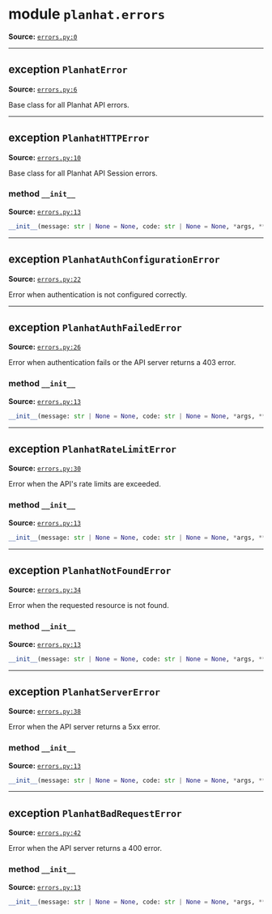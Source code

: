 <!-- markdownlint-disable -->

# module `planhat.errors`

**Source:** [`errors.py:0`](https://github.com/robocorp/robocorp-planhat/tree/master/src/planhat/errors.py#L0)

______________________________________________________________________

## exception `PlanhatError`

**Source:** [`errors.py:6`](https://github.com/robocorp/robocorp-planhat/tree/master/src/planhat/errors.py#L6)

Base class for all Planhat API errors.

______________________________________________________________________

## exception `PlanhatHTTPError`

**Source:** [`errors.py:10`](https://github.com/robocorp/robocorp-planhat/tree/master/src/planhat/errors.py#L10)

Base class for all Planhat API Session errors.

### method `__init__`

**Source:** [`errors.py:13`](https://github.com/robocorp/robocorp-planhat/tree/master/src/planhat/errors.py#L13)

```python
__init__(message: str | None = None, code: str | None = None, *args, **kwargs)
```

______________________________________________________________________

## exception `PlanhatAuthConfigurationError`

**Source:** [`errors.py:22`](https://github.com/robocorp/robocorp-planhat/tree/master/src/planhat/errors.py#L22)

Error when authentication is not configured correctly.

______________________________________________________________________

## exception `PlanhatAuthFailedError`

**Source:** [`errors.py:26`](https://github.com/robocorp/robocorp-planhat/tree/master/src/planhat/errors.py#L26)

Error when authentication fails or the API server returns a 403 error.

### method `__init__`

**Source:** [`errors.py:13`](https://github.com/robocorp/robocorp-planhat/tree/master/src/planhat/errors.py#L13)

```python
__init__(message: str | None = None, code: str | None = None, *args, **kwargs)
```

______________________________________________________________________

## exception `PlanhatRateLimitError`

**Source:** [`errors.py:30`](https://github.com/robocorp/robocorp-planhat/tree/master/src/planhat/errors.py#L30)

Error when the API's rate limits are exceeded.

### method `__init__`

**Source:** [`errors.py:13`](https://github.com/robocorp/robocorp-planhat/tree/master/src/planhat/errors.py#L13)

```python
__init__(message: str | None = None, code: str | None = None, *args, **kwargs)
```

______________________________________________________________________

## exception `PlanhatNotFoundError`

**Source:** [`errors.py:34`](https://github.com/robocorp/robocorp-planhat/tree/master/src/planhat/errors.py#L34)

Error when the requested resource is not found.

### method `__init__`

**Source:** [`errors.py:13`](https://github.com/robocorp/robocorp-planhat/tree/master/src/planhat/errors.py#L13)

```python
__init__(message: str | None = None, code: str | None = None, *args, **kwargs)
```

______________________________________________________________________

## exception `PlanhatServerError`

**Source:** [`errors.py:38`](https://github.com/robocorp/robocorp-planhat/tree/master/src/planhat/errors.py#L38)

Error when the API server returns a 5xx error.

### method `__init__`

**Source:** [`errors.py:13`](https://github.com/robocorp/robocorp-planhat/tree/master/src/planhat/errors.py#L13)

```python
__init__(message: str | None = None, code: str | None = None, *args, **kwargs)
```

______________________________________________________________________

## exception `PlanhatBadRequestError`

**Source:** [`errors.py:42`](https://github.com/robocorp/robocorp-planhat/tree/master/src/planhat/errors.py#L42)

Error when the API server returns a 400 error.

### method `__init__`

**Source:** [`errors.py:13`](https://github.com/robocorp/robocorp-planhat/tree/master/src/planhat/errors.py#L13)

```python
__init__(message: str | None = None, code: str | None = None, *args, **kwargs)
```
